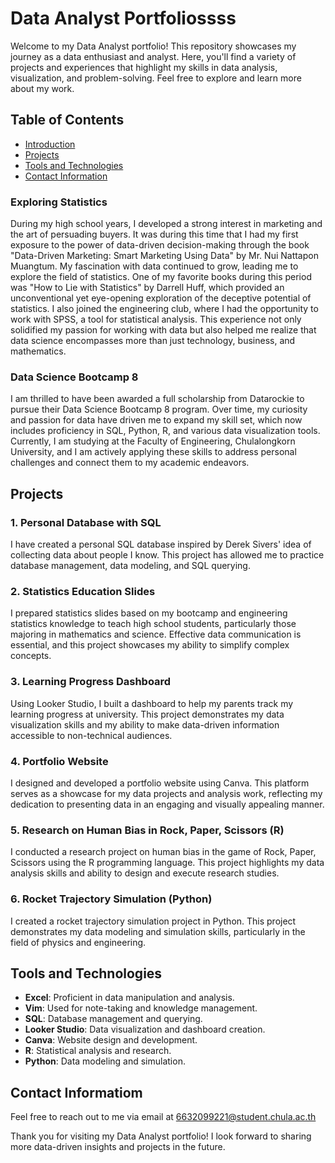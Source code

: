 # Data Analyst Portfoliossss

Welcome to my Data Analyst portfolio! This repository showcases my journey as a data enthusiast and analyst. Here, you'll find a variety of projects and experiences that highlight my skills in data analysis, visualization, and problem-solving. Feel free to explore and learn more about my work.

## Table of Contents
- [Introduction](#introduction)
- [Projects](#projects)
- [Tools and Technologies](#tools-and-technologies)
- [Contact Information](#contact-information)

### Exploring Statistics
During my high school years, I developed a strong interest in marketing and the art of persuading buyers. It was during this time that I had my first exposure to the power of data-driven decision-making through the book "Data-Driven Marketing: Smart Marketing Using Data" by Mr. Nui Nattapon Muangtum. My fascination with data continued to grow, leading me to explore the field of statistics. One of my favorite books during this period was "How to Lie with Statistics" by Darrell Huff, which provided an unconventional yet eye-opening exploration of the deceptive potential of statistics. I also joined the engineering club, where I had the opportunity to work with SPSS, a tool for statistical analysis. This experience not only solidified my passion for working with data but also helped me realize that data science encompasses more than just technology, business, and mathematics.

### Data Science Bootcamp 8 
I am thrilled to have been awarded a full scholarship from Datarockie to pursue their Data Science Bootcamp 8 program. Over time, my curiosity and passion for data have driven me to expand my skill set, which now includes proficiency in SQL, Python, R, and various data visualization tools. Currently, I am studying at the Faculty of Engineering, Chulalongkorn University, and I am actively applying these skills to address personal challenges and connect them to my academic endeavors.

## Projects
### 1. Personal Database with SQL
I have created a personal SQL database inspired by Derek Sivers' idea of collecting data about people I know. This project has allowed me to practice database management, data modeling, and SQL querying.

### 2. Statistics Education Slides
I prepared statistics slides based on my bootcamp and engineering statistics knowledge to teach high school students, particularly those majoring in mathematics and science. Effective data communication is essential, and this project showcases my ability to simplify complex concepts.

### 3. Learning Progress Dashboard
Using Looker Studio, I built a dashboard to help my parents track my learning progress at university. This project demonstrates my data visualization skills and my ability to make data-driven information accessible to non-technical audiences.

### 4. Portfolio Website
I designed and developed a portfolio website using Canva. This platform serves as a showcase for my data projects and analysis work, reflecting my dedication to presenting data in an engaging and visually appealing manner.

### 5. Research on Human Bias in Rock, Paper, Scissors (R)
I conducted a research project on human bias in the game of Rock, Paper, Scissors using the R programming language. This project highlights my data analysis skills and ability to design and execute research studies.

### 6. Rocket Trajectory Simulation (Python)
I created a rocket trajectory simulation project in Python. This project demonstrates my data modeling and simulation skills, particularly in the field of physics and engineering.

## Tools and Technologies
- **Excel**: Proficient in data manipulation and analysis.
- **Vim**: Used for note-taking and knowledge management.
- **SQL**: Database management and querying.
- **Looker Studio**: Data visualization and dashboard creation.
- **Canva**: Website design and development.
- **R**: Statistical analysis and research.
- **Python**: Data modeling and simulation.
  
## Contact Informatiom
Feel free to reach out to me via email at 6632099221@student.chula.ac.th

Thank you for visiting my Data Analyst portfolio! I look forward to sharing more data-driven insights and projects in the future.
